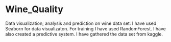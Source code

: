 # Wine_Quality
Data visualization, analysis and prediction on wine data set.
I have used Seaborn for data visualizaton.
For training I have used RandomForest.
I have also created a predictive system.
I have gathered the data set from kaggle.
